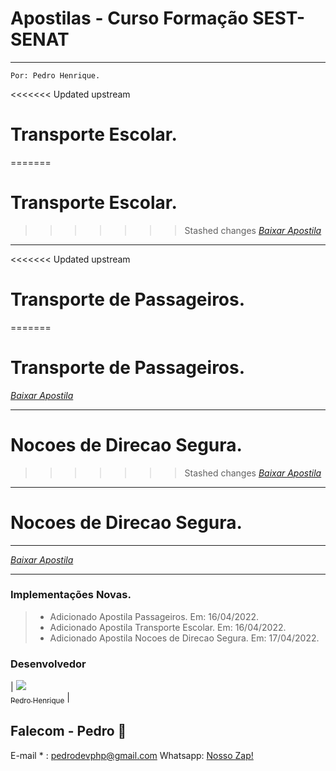 # Apostilas - Curso Formação SEST-SENAT
***
`Por: Pedro Henrique.`

<<<<<<< Updated upstream
# Transporte Escolar.

=======
# Transporte Escolar. #
>>>>>>> Stashed changes
*[Baixar Apostila](https://github.com/Pedrodevsobral/ApostilaCursoFormacao/raw/main/ESCOLAR%202022.pdf "Apostila Transporte Escolar.")*

---

<<<<<<< Updated upstream
# Transporte de Passageiros. 

=======
# Transporte de Passageiros. #
*[Baixar Apostila](https://github.com/Pedrodevsobral/ApostilaCursoFormacao/raw/main/APOSTILA%20COLETIVO%2050%20HORAS%202021.pdf "Apostila Transporte de Passageiros.")*

---

# Nocoes de Direcao Segura. #
>>>>>>> Stashed changes
*[Baixar Apostila](https://github.com/Pedrodevsobral/ApostilaCursoFormacao/raw/main/APOSTILA%20COLETIVO%2050%20HORAS%202021.pdf "Apostila Transporte de Passageiros.")*

***
# Nocoes de Direcao Segura. 

---
*[Baixar Apostila](https://github.com/Pedrodevsobral/ApostilaCursoFormacao/raw/main/APOSTILA%20COLETIVO%2050%20HORAS%202021.pdf "Apostila Transporte de Passageiros.")*

***

### Implementações Novas.


> - Adicionado Apostila Passageiros. Em: 16/04/2022.
> - Adicionado Apostila Transporte Escolar. Em: 16/04/2022.
> - Adicionado Apostila Nocoes de Direcao Segura. Em: 17/04/2022.

### Desenvolvedor

| [<img src="https://avatars0.githubusercontent.com/u/32919057?s=100"><br><sub>Pedro Henrique</sub>](https://github.com/Pr3d4dor) |

Falecom - Pedro :beer:
---
E-mail * : <pedrodevphp@gmail.com>
Whatsapp: [Nosso Zap!](https://api.whatsapp.com/send?phone=5588997909090)

